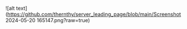 
![alt text](https://github.com/thernthy/server_leading_page/blob/main/Screenshot 2024-05-20 165147.png?raw=true)